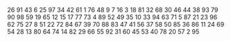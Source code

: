 26
91
43
6
25
97
34
42
61
1
76
48
9
7
16
3
18
81
32
68
30
46
44
38
93
79
90
98
59
19
65
12
15
17
77
73
4
89
52
49
35
10
33
94
63
71
5
87
21
23
96
62
75
27
8
51
22
72
84
67
39
70
88
83
47
41
56
37
58
50
85
36
86
11
24
69
54
28
13
80
64
74
14
82
29
66
55
92
31
60
45
53
40
78
20
57
2
95